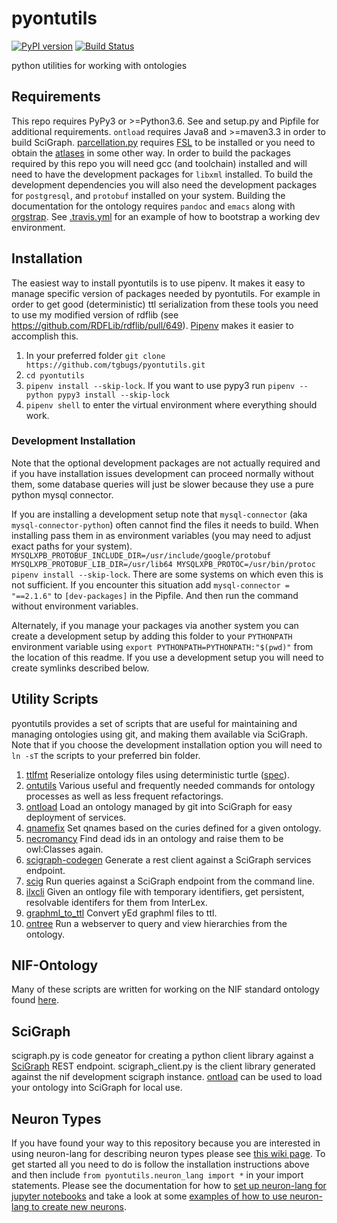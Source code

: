 # pyontutils
[![PyPI version](https://badge.fury.io/py/pyontutils.svg)](https://pypi.org/project/pyontutils/)
[![Build Status](https://travis-ci.org/tgbugs/pyontutils.svg?branch=master)](https://travis-ci.org/tgbugs/pyontutils)

python utilities for working with ontologies

## Requirements
This repo requires PyPy3 or >=Python3.6.
See and setup.py and Pipfile for additional requirements.
`ontload` requires Java8 and >=maven3.3 in order to build SciGraph.
[parcellation.py](pyontutils/parcellation.py) requires [FSL](https://fsl.fmrib.ox.ac.uk/fsl/fslwiki/)
to be installed or you need to obtain the [atlases](https://fsl.fmrib.ox.ac.uk/fsl/fslwiki/Atlases) in
some other way. In order to build the packages required by this repo you will need
gcc (and toolchain) installed and will need to have the development packages for
`libxml` installed. To build the development dependencies you will also need the
development packages for `postgresql`, and `protobuf` installed on your system.
Building the documentation for the ontology requires `pandoc` and `emacs` along
with [orgstrap](https://github.com/tgbugs/orgstrap). See [.travis.yml](.travis.yml)
for an example of how to bootstrap a working dev environment.

## Installation
The easiest way to install pyontutils is to use pipenv. It makes it easy to manage
specific version of packages needed by pyontutils. For example in order to get good
(deterministic) ttl serialization from these tools you need to use my modified version
of rdflib (see https://github.com/RDFLib/rdflib/pull/649).
[Pipenv](https://pipenv.readthedocs.io/en/latest/#install-pipenv-today) makes it easier
to accomplish this.

1. In your preferred folder `git clone https://github.com/tgbugs/pyontutils.git`
2. `cd pyontutils`
3. `pipenv install --skip-lock`. If you want to use pypy3 run `pipenv --python pypy3 install --skip-lock`
4. `pipenv shell` to enter the virtual environment where everything should work.

### Development Installation
Note that the optional development packages are not actually required and if you have
installation issues development can proceed normally without them, some database
queries will just be slower because they use a pure python mysql connector.

If you are installing a development setup note that `mysql-connector` (aka `mysql-connector-python`)
often cannot find the files it needs to build.  When installing pass them in as environment variables
(you may need to adjust exact paths for your system).
`MYSQLXPB_PROTOBUF_INCLUDE_DIR=/usr/include/google/protobuf MYSQLXPB_PROTOBUF_LIB_DIR=/usr/lib64 MYSQLXPB_PROTOC=/usr/bin/protoc pipenv install --skip-lock`.
There are some systems on which even this is not sufficient.
If you encounter this situation add `mysql-connector = "==2.1.6"` to `[dev-packages]` in the Pipfile.
And then run the command without environment variables.

Alternately, if you manage your packages via another system you can create a
development setup by adding this folder to your `PYTHONPATH` environment variable
using `export PYTHONPATH=PYTHONPATH:"$(pwd)"` from the location of this readme.
If you use a development setup you will need to create symlinks described below.

## Utility Scripts
pyontutils provides a set of scripts that are useful for maintaining and managing ontologies
using git, and making them available via SciGraph. Note that if you choose the development
installation option you will need to `ln -sT` the scripts to your preferred bin folder.
1. [ttlfmt](pyontutils/ttlfmt.py)
	Reserialize ontology files using deterministic turtle ([spec](docs/ttlser.md)).
2. [ontutils](pyontutils/ontutils.py)
    Various useful and frequently needed commands for ontology processes as well as less frequent refactorings.
3. [ontload](pyontutils/ontload.py)
	Load an ontology managed by git into SciGraph for easy deployment of services.
4. [qnamefix](pyontutils/qnamefix.py)
    Set qnames based on the curies defined for a given ontology.
5. [necromancy](pyontutils/necromancy.py)
    Find dead ids in an ontology and raise them to be owl:Classes again.
6. [scigraph-codegen](pyontutils/scigraph.py)
	Generate a rest client against a SciGraph services endpoint.
7. [scig](pyontutils/scig.py)
	Run queries against a SciGraph endpoint from the command line.
8. [ilxcli](pyontutils/ilxcli.py)
	Given an ontlogy file with temporary identifiers, get persistent, resolvable identifers
	for them from InterLex.
9. [graphml_to_ttl](pyontutils/graphml_to_ttl.py)
	Convert yEd graphml files to ttl.
10. [ontree](pyontutils/ontree.py)
	Run a webserver to query and view hierarchies from the ontology.

## NIF-Ontology
Many of these scripts are written for working on the NIF standard ontology
found [here](https://github.com/SciCrunch/NIF-Ontology/).

## SciGraph
scigraph.py is code geneator for creating a python client library against a
[SciGraph](https://github.com/SciGraph/SciGraph) REST endpoint.
scigraph_client.py is the client library generated against the nif development scigraph instance.
[ontload](pyontutils/ontload.py) can be used to load your ontology into SciGraph for local use.

## Neuron Types
If you have found your way to this repository because you are interested in using neuron-lang for
describing neuron types please see [this wiki page](https://github.com/SciCrunch/NIF-Ontology/wiki/Neurons).
To get started all you need to do is follow the installation instructions above and then include
`from pyontutils.neuron_lang import *` in your import statements. Please see the documentation for how to
[set up neuron-lang for jupyter notebooks](docs/neurons_notebook.md) and take a look at some
[examples of how to use neuron-lang to create new neurons](docs/NeuronLangExample.ipynb).
